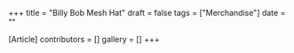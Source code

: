 +++
title = "Billy Bob Mesh Hat"
draft = false
tags = ["Merchandise"]
date = ""

[Article]
contributors = []
gallery = []
+++